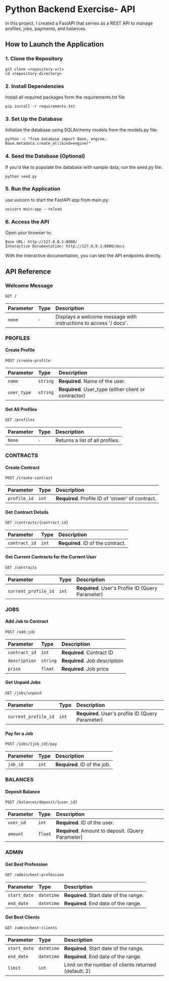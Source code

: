 # Python Backend Exercise- API

In this project, I created a FastAPI that serves as a REST API to manage profiles, jobs, payments, and balances. 

## How to Launch the Application

### 1. Clone the Repository
```
git clone <repository-url>
cd <repository-directory>
```

### 2. Install Dependencies
Install all required packages form the requirements.txt file
```
pip install -r requirements.txt
```

### 3. Set Up the Database
Initialize the database using SQLAlchemy models from the models.py file:
```
python -c "from database import Base, engine; Base.metadata.create_all(bind=engine)"
```

### 4. Seed the Database (Optional)
If you'd like to populate the database with sample data, run the seed.py file:
```
python seed.py
```

### 5. Run the Application
use uvicorn to start the FastAPI app from main.py:
```
uvicorn main:app --reload
```

### 6. Access the API
Open your browser to:
```
Base URL: http://127.0.0.1:8000/
Interactive Documentation: http://127.0.0.1:8000/docs
```

With the interactive documentation, you can test the API endpoints directly. 



## API Reference

### Welcome Message

```http
GET /
```

| Parameter | Type     | Description                |
| :-------- | :------- | :------------------------- |
| `none` | `-` | Displays a welcome message with instructions to access '/ docs'.|

### PROFILES

#### Create Profile

```http
POST /create-profile
```

| Parameter | Type     | Description                       |
| :-------- | :------- | :-------------------------------- |
| `name`      | `string` | **Required**. Name of the user. |
| `user_type`      | `string` | **Required**. User_type (either client or contractor) |


#### Get All Profiles
```http
GET /profiles
```

| Parameter | Type     | Description                       |
| :-------- | :------- | :-------------------------------- |
| `None`      | `-` | Returns a list of all profiles. |

### CONTRACTS

#### Create Contract

```http
POST /create-contract
```

| Parameter | Type     | Description                       |
| :-------- | :------- | :-------------------------------- |
| `profile_id`      | `int` | **Required**. Profile ID of 'onwer' of contract. |

#### Get Contract Details

```http
GET /contracts/{contract_id}
```

| Parameter | Type     | Description                       |
| :-------- | :------- | :-------------------------------- |
| `contract_id`      | `int` | **Required**. ID of the contract. |

#### Get Current Contracts for the Current User

```http
GET /contracts
```

| Parameter | Type     | Description                       |
| :-------- | :------- | :-------------------------------- |
| `current_profile_id`      | `int` | **Required**. User's Profile ID (Query Parameter) |


### JOBS

#### Add Job to Contract
```http
POST /add-job
```

| Parameter | Type     | Description                       |
| :-------- | :------- | :-------------------------------- |
| `contract_id`      | `int` | **Required**. Contract ID |
| `description`      | `string` | **Required**. Job description |
| `price`      | `float` | **Required**. Job price |

#### Get Unpaid Jobs
```http
GET /jobs/unpaid
```

| Parameter | Type     | Description                       |
| :-------- | :------- | :-------------------------------- |
| `current_profile_id`      | `int` | **Required**. User's profile ID (Query Parameter) |

#### Pay for a Job
```http
POST /jobs/{job_id}/pay
```

| Parameter | Type     | Description                       |
| :-------- | :------- | :-------------------------------- |
| `job_id`      | `int` | **Required**. ID of the job.|

### BALANCES

#### Deposit Balance
```http
POST /balances/deposit/{user_id}
```

| Parameter | Type     | Description                       |
| :-------- | :------- | :-------------------------------- |
| `user_id`      | `int` | **Required**. ID of the user. |
| `amount`      | `float` | **Required**. Amount to deposit. (Query Parameter) |

### ADMIN

#### Get Best Profession
```http
GET /admin/best-profession
```

| Parameter | Type     | Description                       |
| :-------- | :------- | :-------------------------------- |
| `start_date`      | `datetime` | **Required**. Start date of the range. |
| `end_date`      | `datetime` | **Required**. End date of the range. |

#### Get Best Clients
```http
GET /admin/best-clients
```

| Parameter | Type     | Description                       |
| :-------- | :------- | :-------------------------------- |
| `start_date`      | `datetime` | **Required**. Start date of the range. |
| `end_date`      | `datetime` | **Required**. End date of the range. |
| `limit`      | `int` | Limit on the number of clients returned (default: 2) |
